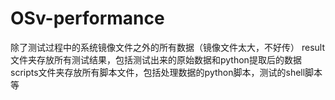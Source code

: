 OSv-performance
===============

除了测试过程中的系统镜像文件之外的所有数据（镜像文件太大，不好传）
result文件夹存放所有测试结果，包括测试出来的原始数据和python提取后的数据
scripts文件夹存放所有脚本文件，包括处理数据的python脚本，测试的shell脚本等
